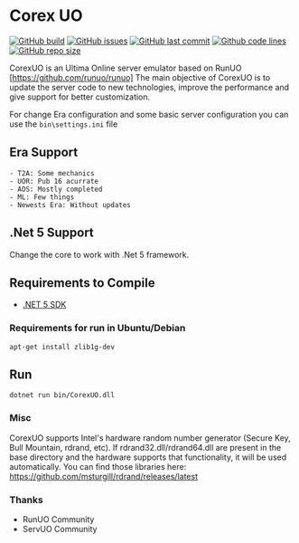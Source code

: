 # Corex UO

[![GitHub build](https://img.shields.io/github/workflow/status/corexuo/CorexUO/Build?logo=github)](https://github.com/CorexUO/CorexUO/actions)
[![GitHub issues](https://img.shields.io/github/issues/corexuo/corexuo.svg)](https://github.com/CorexUO/CorexUO/issues)
[![GitHub last commit](https://img.shields.io/github/last-commit/CorexUO/CorexUO.svg)](https://github.com/CorexUO/CorexUO/)
[![Github code lines](https://img.shields.io/tokei/lines/github/CorexUO/CorexUO.svg)](https://github.com/CorexUO/CorexUO/)
[![GitHub repo size](https://img.shields.io/github/repo-size/CorexUO/CorexUO.svg)](https://github.com/CorexUO/CorexUO/)

CorexUO is an Ultima Online server emulator based on RunUO [https://github.com/runuo/runuo]
The main objective of CorexUO is to update the server code to new technologies, improve the performance and give support for better customization.

For change Era configuration and some basic server configuration you can use the ```bin\settings.ini``` file
## Era Support
```
- T2A: Some mechanics
- UOR: Pub 16 acurrate
- AOS: Mostly completed
- ML: Few things
- Newests Era: Without updates
```

## .Net 5 Support
Change the core to work with .Net 5 framework.

## Requirements to Compile
- [.NET 5 SDK](https://dotnet.microsoft.com/download/dotnet/5.0)


### Requirements for run in Ubuntu/Debian

```shell
apt-get install zlib1g-dev
```

## Run

```shell
dotnet run bin/CorexUO.dll
```

### Misc

CorexUO supports Intel's hardware random number generator (Secure Key, Bull Mountain, rdrand, etc).
If rdrand32.dll/rdrand64.dll are present in the base directory and the hardware supports that functionality, it will be used automatically. You can find those libraries here: https://github.com/msturgill/rdrand/releases/latest

### Thanks

- RunUO Community
- ServUO Community
